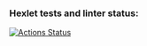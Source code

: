 ### Hexlet tests and linter status:
[![Actions Status](https://github.com/PlugIN73/backend-project-lvl1/workflows/hexlet-check/badge.svg)](https://github.com/PlugIN73/backend-project-lvl1/actions)
